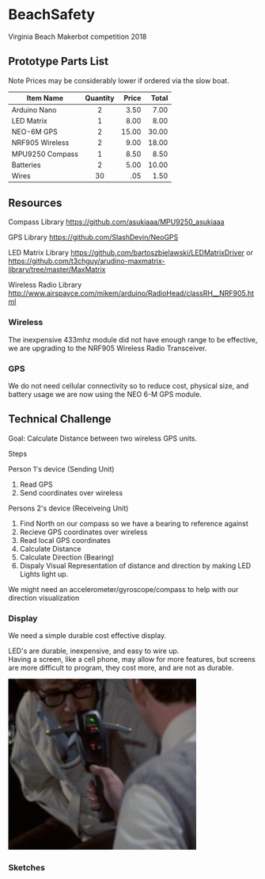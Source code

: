 # BeachSafety
Virginia Beach Makerbot competition  2018


## Prototype Parts List

Note Prices may be considerably lower if ordered via the slow boat.


| Item Name       | Quantity   | Price  | Total|
|-----------------|:----------:|-------:|-----:|
| Arduino Nano    | 2          |  3.50  |  7.00|
| LED Matrix      | 1          |  8.00  |  8.00|
| NEO-6M GPS      | 2          | 15.00  | 30.00|
| NRF905 Wireless | 2          |  9.00  | 18.00|
| MPU9250 Compass | 1          |  8.50  |  8.50|
| Batteries       | 2          |  5.00  | 10.00|
| Wires           | 30         |   .05  |  1.50|


## Resources

Compass Library 
https://github.com/asukiaaa/MPU9250_asukiaaa

GPS Library
https://github.com/SlashDevin/NeoGPS

LED Matrix Library
https://github.com/bartoszbielawski/LEDMatrixDriver
or
https://github.com/t3chguy/arudino-maxmatrix-library/tree/master/MaxMatrix

Wireless Radio Library
http://www.airspayce.com/mikem/arduino/RadioHead/classRH__NRF905.html


### Wireless
The inexpensive 433mhz module did not have enough range to be effective, we are upgrading to the NRF905 Wireless Radio Transceiver.

### GPS

We do not need cellular connectivity so to reduce cost, physical size, and battery usage we are now using the NEO 6-M GPS module.


## Technical Challenge

Goal: Calculate Distance between two wireless GPS units.

Steps

Person 1's device (Sending Unit)

1. Read GPS
2. Send coordinates over wireless

Persons 2's device (Receiveing Unit)

1. Find North on our compass so we have a bearing to reference against
2. Recieve GPS coordinates over wireless
3. Read local GPS coordinates
4. Calculate Distance
5. Calculate Direction (Bearing)
5. Dispaly Visual Representation of distance and direction by making LED Lights light up.

We might need an accelerometer/gyroscope/compass to help with our direction visualization


### Display 

We need a simple durable cost effective display. 

LED's are durable, inexpensive, and easy to wire up.  
Having a screen, like a cell phone, may allow for more features, but screens are more difficult to program, they cost more, and are not as durable.

![Ghostbusters](https://github.com/ericrohlfs/beachsafety/raw/master/Ghostbusters2.jpg)


### Sketches

